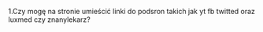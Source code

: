 1.Czy mogę na stronie umieścić linki do podsron takich jak yt fb twitted oraz luxmed czy znanylekarz?